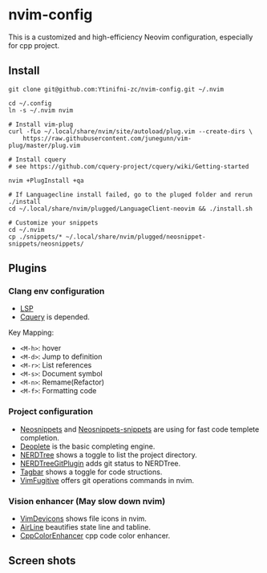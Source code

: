 # nvim-config
This is a customized and high-efficiency Neovim configuration, especially for cpp project.

## Install
```shell
git clone git@github.com:Ytinifni-zc/nvim-config.git ~/.nvim

cd ~/.config
ln -s ~/.nvim nvim

# Install vim-plug
curl -fLo ~/.local/share/nvim/site/autoload/plug.vim --create-dirs \
    https://raw.githubusercontent.com/junegunn/vim-plug/master/plug.vim

# Install cquery
# see https://github.com/cquery-project/cquery/wiki/Getting-started

nvim +PlugInstall +qa

# If Languagecline install failed, go to the pluged folder and rerun ./install
cd ~/.local/share/nvim/plugged/LanguageClient-neovim && ./install.sh

# Customize your snippets
cd ~/.nvim
cp ./snippets/* ~/.local/share/nvim/plugged/neosnippet-snippets/neosnippets/
```

## Plugins

### Clang env configuration

- [LSP](https://github.com/autozimu/LanguageClient-neovim)
- [Cquery](https://github.com/cquery-project/cquery) is depended.

Key Mapping:
- `<M-h>`: hover
- `<M-d>`: Jump to definition
- `<M-r>`: List references
- `<M-s>`: Document symbol
- `<M-n>`: Remame(Refactor)
- `<M-f>`: Formatting code

### Project configuration

- [Neosnippets](https://github.com/Shougo/neosnippet.vim) and [Neosnippets-snippets](https://github.com/Shougo/neosnippet-snippets) are using for fast code templete completion.
- [Deoplete](https://github.com/Shougo/deoplete.nvim) is the basic completing engine.
- [NERDTree](https://github.com/scrooloose/nerdtree) shows a toggle to list the project directory.
- [NERDTreeGitPlugin](https://github.com/Xuyuanp/nerdtree-git-plugin<Paste>) adds git status to NERDTree.
- [Tagbar](https://github.com/majutsushi/tagbar) shows a toggle for code structions.
- [VimFugitive](https://github.com/tpope/vim-fugitive) offers git operations commands in nvim.

### Vision enhancer (May slow down nvim)

- [VimDevicons](https://github.com/ryanoasis/vim-devicons) shows file icons in nvim.
- [AirLine](https://github.com/ryanoasis/vim-airline/vim-airline) beautifies state line and tabline.
- [CppColorEnhancer](https://github.com/octol/vim-cpp-enhanced-highlight) cpp code color enhancer.

## Screen shots

[](./screenshots/nvim-config.png)
